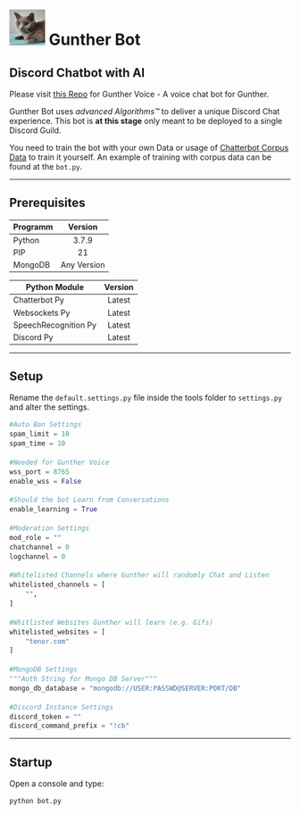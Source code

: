 # ![alt text](https://raw.githubusercontent.com/SteffTek/Gunther-Bot/main/avatar.png "Gunther Image") Gunther Bot
## Discord Chatbot with AI

Please visit [this Repo](https://github.com/SteffTek/Gunther-Voice) for Gunther Voice - A voice chat bot for Gunther.

Gunther Bot uses *advanced Algorithms™* to deliver a unique Discord Chat experience. This bot is __at this stage__ only meant to be deployed to a single Discord Guild.

You need to train the bot with your own Data or usage of [Chatterbot Corpus Data](https://chatterbot.readthedocs.io/en/stable/corpus.html) to train it yourself. An example of training with corpus data can be found at the ```bot.py```.
___

## Prerequisites
| Programm        | Version           |
| --------------- |:-----------------:|
| Python          | 3.7.9       |
| PIP             | 21          |
| MongoDB         | Any Version |

| Python Module        | Version           |
| --------------- |:-----------------:|
| Chatterbot Py   | Latest      |
| Websockets Py   | Latest      |
| SpeechRecognition Py | Latest |
| Discord Py | Latest |

___
## Setup
Rename the ```default.settings.py``` file inside the tools folder to ```settings.py``` and alter the settings.

```python
#Auto Ban Settings
spam_limit = 10
spam_time = 10

#Needed for Gunther Voice
wss_port = 8765
enable_wss = False

#Should the bot Learn from Conversations
enable_learning = True

#Moderation Settings
mod_role = ""
chatchannel = 0
logchannel = 0

#Whitelisted Channels where Gunther will randomly Chat and Listen
whitelisted_channels = [
    "",
]

#Whitlisted Websites Gunther will learn (e.g. Gifs)
whitelisted_websites = [
    "tenor.com"
]

#MongoDB Settings
"""Auth String for Mongo DB Server"""
mongo_db_database = "mongodb://USER:PASSWD@SERVER:PORT/DB"

#Discord Instance Settings
discord_token = ""
discord_command_prefix = "!cb"
```
___
## Startup
Open a console and type:
```
python bot.py
```